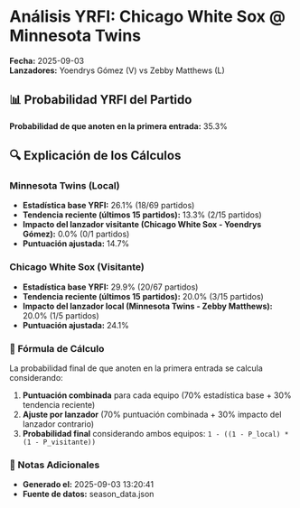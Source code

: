 # Análisis YRFI: Chicago White Sox @ Minnesota Twins

**Fecha:** 2025-09-03  
**Lanzadores:** Yoendrys Gómez (V) vs Zebby Matthews (L)

## 📊 Probabilidad YRFI del Partido

**Probabilidad de que anoten en la primera entrada:** 35.3%

## 🔍 Explicación de los Cálculos

### Minnesota Twins (Local)
- **Estadística base YRFI:** 26.1% (18/69 partidos)
- **Tendencia reciente (últimos 15 partidos):** 13.3% (2/15 partidos)
- **Impacto del lanzador visitante (Chicago White Sox - Yoendrys Gómez):** 0.0% (0/1 partidos)
- **Puntuación ajustada:** 14.7%

### Chicago White Sox (Visitante)
- **Estadística base YRFI:** 29.9% (20/67 partidos)
- **Tendencia reciente (últimos 15 partidos):** 20.0% (3/15 partidos)
- **Impacto del lanzador local (Minnesota Twins - Zebby Matthews):** 20.0% (1/5 partidos)
- **Puntuación ajustada:** 24.1%

### 📝 Fórmula de Cálculo

La probabilidad final de que anoten en la primera entrada se calcula considerando:
1. **Puntuación combinada** para cada equipo (70% estadística base + 30% tendencia reciente)
2. **Ajuste por lanzador** (70% puntuación combinada + 30% impacto del lanzador contrario)
3. **Probabilidad final** considerando ambos equipos: `1 - ((1 - P_local) * (1 - P_visitante))`

### 📌 Notas Adicionales

- **Generado el:** 2025-09-03 13:20:41
- **Fuente de datos:** season_data.json
